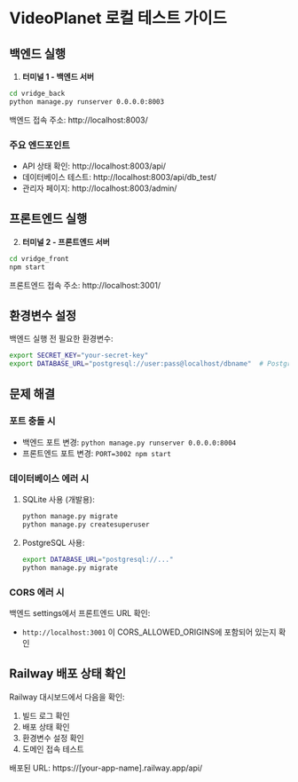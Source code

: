 # VideoPlanet 로컬 테스트 가이드

## 백엔드 실행

1. **터미널 1 - 백엔드 서버**
```bash
cd vridge_back
python manage.py runserver 0.0.0.0:8003
```

백엔드 접속 주소: http://localhost:8003/

### 주요 엔드포인트
- API 상태 확인: http://localhost:8003/api/
- 데이터베이스 테스트: http://localhost:8003/api/db_test/
- 관리자 페이지: http://localhost:8003/admin/

## 프론트엔드 실행

2. **터미널 2 - 프론트엔드 서버**
```bash
cd vridge_front
npm start
```

프론트엔드 접속 주소: http://localhost:3001/

## 환경변수 설정

백엔드 실행 전 필요한 환경변수:
```bash
export SECRET_KEY="your-secret-key"
export DATABASE_URL="postgresql://user:pass@localhost/dbname"  # PostgreSQL 사용 시
```

## 문제 해결

### 포트 충돌 시
- 백엔드 포트 변경: `python manage.py runserver 0.0.0.0:8004`
- 프론트엔드 포트 변경: `PORT=3002 npm start`

### 데이터베이스 에러 시
1. SQLite 사용 (개발용):
   ```bash
   python manage.py migrate
   python manage.py createsuperuser
   ```

2. PostgreSQL 사용:
   ```bash
   export DATABASE_URL="postgresql://..."
   python manage.py migrate
   ```

### CORS 에러 시
백엔드 settings에서 프론트엔드 URL 확인:
- `http://localhost:3001` 이 CORS_ALLOWED_ORIGINS에 포함되어 있는지 확인

## Railway 배포 상태 확인

Railway 대시보드에서 다음을 확인:
1. 빌드 로그 확인
2. 배포 상태 확인
3. 환경변수 설정 확인
4. 도메인 접속 테스트

배포된 URL: https://[your-app-name].railway.app/api/